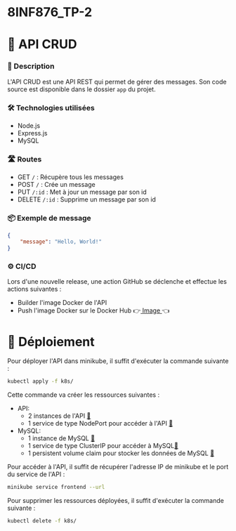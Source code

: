 # 8INF876_TP-2

# 📝 API CRUD

### 📄 Description

L'API CRUD est une API REST qui permet de gérer des messages. Son code source est disponible dans le dossier `app` du projet.

### 🛠️ Technologies utilisées

-   Node.js
-   Express.js
-   MySQL

### 🛣️ Routes

-   GET `/` : Récupère tous les messages
-   POST `/` : Crée un message
-   PUT `/:id` : Met à jour un message par son id
-   DELETE `/:id` : Supprime un message par son id

### 📦 Exemple de message

```json
{
    "message": "Hello, World!"
}
```

### ⚙️ CI/CD

Lors d'une nouvelle release, une action GitHub se déclenche et effectue les actions suivantes :

-   Builder l'image Docker de l'API
-   Push l'image Docker sur le Docker Hub 👉[ Image ](https://hub.docker.com/repository/docker/mflaceliere/webapp)👈

# 🚀 Déploiement

Pour déployer l'API dans minikube, il suffit d'exécuter la commande suivante :

```bash
kubectl apply -f k8s/
```

Cette commande va créer les ressources suivantes :

-   API:
    -   2 instances de l'API [📄](https://github.com/MatthieuFlaceliere/8INF876_TP-2/blob/main/k8s/03-frontend-deployment.yaml)
    -   1 service de type NodePort pour accéder à l'API [📄](https://github.com/MatthieuFlaceliere/8INF876_TP-2/blob/main/k8s/04-frontend-service.yaml)
-   MySQL:
    -   1 instance de MySQL [📄](https://github.com/MatthieuFlaceliere/8INF876_TP-2/blob/main/k8s/01-mysql-deployment.yaml)
    -   1 service de type ClusterIP pour accéder à MySQL[📄](https://github.com/MatthieuFlaceliere/8INF876_TP-2/blob/main/k8s/03-mysql-service.yaml)
    -   1 persistent volume claim pour stocker les données de MySQL [📄](https://github.com/MatthieuFlaceliere/8INF876_TP-2/blob/main/k8s/00-mysql-pvc.yaml)

Pour accéder à l'API, il suffit de récupérer l'adresse IP de minikube et le port du service de l'API :

```bash
minikube service frontend --url
```

Pour supprimer les ressources déployées, il suffit d'exécuter la commande suivante :

```bash
kubectl delete -f k8s/
```
